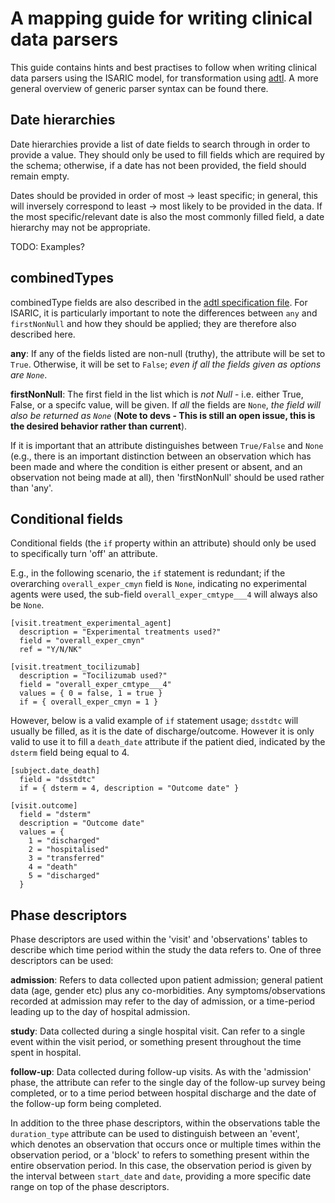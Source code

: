# A mapping guide for writing clinical data parsers

This guide contains hints and best practises to follow when writing clinical data parsers using the ISARIC model, for transformation using [adtl](https://github.com/globaldothealth/adtl). A more general overview of generic parser syntax can be found there.

## Date hierarchies

Date hierarchies provide a list of date fields to search through in order to provide a value. They should only be used to fill fields which are required by the schema; otherwise, if a date has not been provided, the field should remain empty.

Dates should be provided in order of most -> least specific; in general, this will inversely correspond to least -> most likely to be provided in the data. If the most specific/relevant date is also the most commonly filled field, a date hierarchy may not be appropriate.

TODO: Examples?

## combinedTypes

combinedType fields are also described in the [adtl specification file](https://github.com/globaldothealth/adtl/blob/main/docs/specification.md). For ISARIC, it is particularly important to note the differences between `any` and `firstNonNull` and how they should be applied; they are therefore also described here.

**any**: If any of the fields listed are non-null (truthy), the attribute will be set to `True`. Otherwise, it will be set to `False`; *even if all the fields given as options are `None`*.

**firstNonNull**: The first field in the list which is *not Null* - i.e. either True, False, or a specifc value, will be given. If *all* the fields are `None`, *the field will also be returned as `None`* (**Note to devs - This is still an open issue, this is the desired behavior rather than current**).

If it is important that an attribute distinguishes between `True/False` and `None` (e.g., there is an important distinction between an observation which has been made and where the condition is either present or absent, and an observation not being made at all), then 'firstNonNull' should be used rather than 'any'.

## Conditional fields

Conditional fields (the `if` property within an attribute) should only be used to specifically turn 'off' an attribute.

E.g., in the following scenario, the `if` statement is redundant; if the overarching `overall_exper_cmyn` field is `None`, indicating no experimental agents were used, the sub-field `overall_exper_cmtype___4` will always also be `None`.

```
[visit.treatment_experimental_agent]
  description = "Experimental treatments used?"
  field = "overall_exper_cmyn"
  ref = "Y/N/NK"

[visit.treatment_tocilizumab]
  description = "Tocilizumab used?"
  field = "overall_exper_cmtype___4"
  values = { 0 = false, 1 = true }
  if = { overall_exper_cmyn = 1 }
```

However, below is a valid example of `if` statement usage; `dsstdtc` will usually be filled, as it is the date of discharge/outcome. However it is only valid to use it to fill a `death_date` attribute if the patient died, indicated by the `dsterm` field being equal to 4.

```
[subject.date_death]
  field = "dsstdtc"
  if = { dsterm = 4, description = "Outcome date" }

[visit.outcome]
  field = "dsterm"
  description = "Outcome date"
  values = {
    1 = "discharged"
    2 = "hospitalised"
    3 = "transferred"
    4 = "death"
    5 = "discharged"
  }
```

## Phase descriptors
Phase descriptors are used within the 'visit' and 'observations' tables to describe which time period within the study the data refers to. One of three descriptors can be used:

**admission**: Refers to data collected upon patient admission; general patient data (age, gender etc) plus any co-morbidities. Any symptoms/observations recorded at admission may refer to the day of admission, or a time-period leading up to the day of hospital admission.

**study**: Data collected during a single hospital visit. Can refer to a single event within the visit period, or something present throughout the time spent in hospital.

**follow-up**: Data collected during follow-up visits. As with the 'admission' phase, the attribute can refer to the single day of the follow-up survey being completed, or to a time period between hospital discharge and the date of the follow-up form being completed.

In addition to the three phase descriptors, within the observations table the `duration_type` attribute can be used to distinguish between an 'event', which denotes an observation that occurs once or multiple times within the observation period, or a 'block' to refers to something present within the entire observation period. In this case, the observation period is given by the interval between `start_date` and `date`, providing a more specific date range on top of the phase descriptors.
